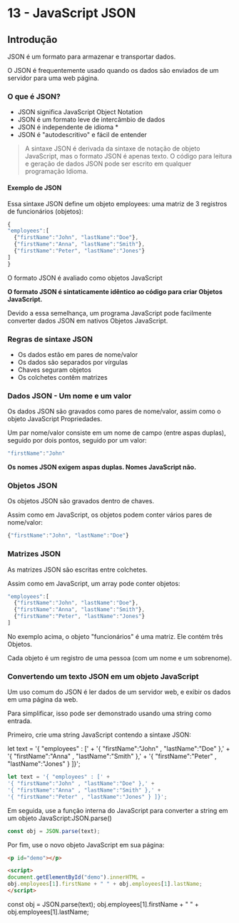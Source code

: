 # 13 - JavaScript JSON

## Introdução

JSON é um formato para armazenar e transportar dados.

O JSON é frequentemente usado quando os dados são enviados de um servidor para uma web página.

### O que é JSON?

- JSON significa JavaScript Object Notation
- JSON é um formato leve de intercâmbio de dados
- JSON é independente de idioma *
- JSON é "autodescritivo" e fácil de entender

> A sintaxe JSON é derivada da sintaxe de notação de objeto JavaScript, mas o formato JSON é apenas texto. O código para leitura e geração de dados JSON pode ser escrito em qualquer programação Idioma.

#### Exemplo de JSON

Essa sintaxe JSON define um objeto employees: uma matriz de 3 registros de funcionários (objetos):

```js
{
"employees":[
  {"firstName":"John", "lastName":"Doe"},
  {"firstName":"Anna", "lastName":"Smith"},
  {"firstName":"Peter", "lastName":"Jones"}
]
}
```

O formato JSON é avaliado como objetos JavaScript

**O formato JSON é sintaticamente idêntico ao código para criar Objetos JavaScript.**

Devido a essa semelhança, um programa JavaScript pode facilmente converter dados JSON em nativos Objetos JavaScript.

### Regras de sintaxe JSON

- Os dados estão em pares de nome/valor
- Os dados são separados por vírgulas
- Chaves seguram objetos
- Os colchetes contêm matrizes

### Dados JSON - Um nome e um valor

Os dados JSON são gravados como pares de nome/valor, assim como o objeto JavaScript Propriedades.

Um par nome/valor consiste em um nome de campo (entre aspas duplas), seguido por dois pontos, seguido por um valor:

```js
"firstName":"John"
```

**Os nomes JSON exigem aspas duplas. Nomes JavaScript não.**

### Objetos JSON

Os objetos JSON são gravados dentro de chaves.

Assim como em JavaScript, os objetos podem conter vários pares de nome/valor:

```js
{"firstName":"John", "lastName":"Doe"}
```

### Matrizes JSON

As matrizes JSON são escritas entre colchetes.

Assim como em JavaScript, um array pode conter objetos:

```js
"employees":[
  {"firstName":"John", "lastName":"Doe"},
  {"firstName":"Anna", "lastName":"Smith"},
  {"firstName":"Peter", "lastName":"Jones"}
]
```

No exemplo acima, o objeto "funcionários" é uma matriz. Ele contém três Objetos.

Cada objeto é um registro de uma pessoa (com um nome e um sobrenome).

### Convertendo um texto JSON em um objeto JavaScript

Um uso comum do JSON é ler dados de um servidor web, e exibir os dados em uma página da web.

Para simplificar, isso pode ser demonstrado usando uma string como entrada.

Primeiro, crie uma string JavaScript contendo a sintaxe JSON:

let text = '{ "employees" : [' +
'{ "firstName":"John" , "lastName":"Doe" },' +
'{ "firstName":"Anna" , "lastName":"Smith" },' +
'{ "firstName":"Peter" , "lastName":"Jones" } ]}';


```js
let text = '{ "employees" : [' +
'{ "firstName":"John" , "lastName":"Doe" },' +
'{ "firstName":"Anna" , "lastName":"Smith" },' +
'{ "firstName":"Peter" , "lastName":"Jones" } ]}';
```

Em seguida, use a função interna do JavaScript para converter a string em um objeto JavaScript:JSON.parse()

```js
const obj = JSON.parse(text);
```

Por fim, use o novo objeto JavaScript em sua página:

```html
<p id="demo"></p>

<script>
document.getElementById("demo").innerHTML =
obj.employees[1].firstName + " " + obj.employees[1].lastName;
</script>
```

const obj = JSON.parse(text);
obj.employees[1].firstName + " " + obj.employees[1].lastName;
